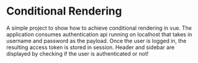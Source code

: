 # Conditional Rendering

A simple project to show how to achieve conditional rendering in vue. The application consumes authentication api running on localhost that takes in username and password as the payload. Once the user is logged in, the resulting access token is stored in session. Header and sidebar are displayed by checking if the user is authenticated or not!